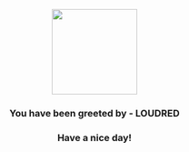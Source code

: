 <p align="center">
            <img src="https://raw.githubusercontent.com/PokeAPI/sprites/master/sprites/pokemon/294.png" width="150" height="150">
          </p>
          <h3 align="center">You have been greeted by - <b>LOUDRED</b></h3>
          <h3 align="center">Have a nice day!</h3>
